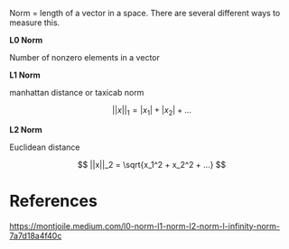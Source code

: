 Norm = length of a vector in a space. There are several different ways to measure this.

**L0 Norm**

Number of nonzero elements in a vector

**L1 Norm**

manhattan distance or taxicab norm

$$
||x||_1 = |x_1| + |x_2| + ...
$$

**L2 Norm**

Euclidean distance

$$
||x||_2 = \sqrt{x_1^2 + x_2^2 + ...}
$$
# References

https://montjoile.medium.com/l0-norm-l1-norm-l2-norm-l-infinity-norm-7a7d18a4f40c